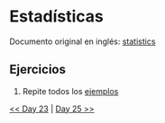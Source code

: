 # Estadísticas

Documento original en inglés: [statistics](https://github.com/Asabeneh/30-Days-Of-Python/blob/master/24_Day_Statistics/24_statistics.md)

## Ejercicios

1. Repite todos los [ejemplos](https://github.com/Asabeneh/30-Days-Of-Python/blob/master/24_Day_Statistics/24_statistics.md)

[<< Day 23](../23_Entorno_virtual/README.md) | [Day 25 >>](../25_Pandas/README.md)
